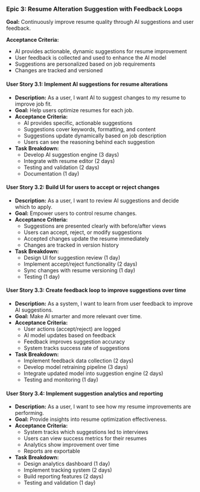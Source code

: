 ### Epic 3: Resume Alteration Suggestion with Feedback Loops

**Goal:** Continuously improve resume quality through AI suggestions and user feedback.

**Acceptance Criteria:**
- AI provides actionable, dynamic suggestions for resume improvement
- User feedback is collected and used to enhance the AI model
- Suggestions are personalized based on job requirements
- Changes are tracked and versioned

#### User Story 3.1: Implement AI suggestions for resume alterations

- **Description:** As a user, I want AI to suggest changes to my resume to improve job fit.
- **Goal:** Help users optimize resumes for each job.
- **Acceptance Criteria:**
  - AI provides specific, actionable suggestions
  - Suggestions cover keywords, formatting, and content
  - Suggestions update dynamically based on job description
  - Users can see the reasoning behind each suggestion
- **Task Breakdown:**
  - Develop AI suggestion engine (3 days)
  - Integrate with resume editor (2 days)
  - Testing and validation (2 days)
  - Documentation (1 day)

#### User Story 3.2: Build UI for users to accept or reject changes

- **Description:** As a user, I want to review AI suggestions and decide which to apply.
- **Goal:** Empower users to control resume changes.
- **Acceptance Criteria:**
  - Suggestions are presented clearly with before/after views
  - Users can accept, reject, or modify suggestions
  - Accepted changes update the resume immediately
  - Changes are tracked in version history
- **Task Breakdown:**
  - Design UI for suggestion review (1 day)
  - Implement accept/reject functionality (2 days)
  - Sync changes with resume versioning (1 day)
  - Testing (1 day)

#### User Story 3.3: Create feedback loop to improve suggestions over time

- **Description:** As a system, I want to learn from user feedback to improve AI suggestions.
- **Goal:** Make AI smarter and more relevant over time.
- **Acceptance Criteria:**
  - User actions (accept/reject) are logged
  - AI model updates based on feedback
  - Feedback improves suggestion accuracy
  - System tracks success rate of suggestions
- **Task Breakdown:**
  - Implement feedback data collection (2 days)
  - Develop model retraining pipeline (3 days)
  - Integrate updated model into suggestion engine (2 days)
  - Testing and monitoring (1 day)

#### User Story 3.4: Implement suggestion analytics and reporting

- **Description:** As a user, I want to see how my resume improvements are performing.
- **Goal:** Provide insights into resume optimization effectiveness.
- **Acceptance Criteria:**
  - System tracks which suggestions led to interviews
  - Users can view success metrics for their resumes
  - Analytics show improvement over time
  - Reports are exportable
- **Task Breakdown:**
  - Design analytics dashboard (1 day)
  - Implement tracking system (2 days)
  - Build reporting features (2 days)
  - Testing and validation (1 day)